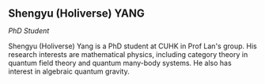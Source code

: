 <span style="font-size:1.5em;"> **Shengyu (Holiverse) YANG** </span>

_PhD Student_

Shengyu (Holiverse) Yang is a PhD student at CUHK in Prof Lan's group. His research interests are mathematical physics, including category theory in quantum field theory and quantum many-body systems. He also has interest in algebraic quantum gravity.
